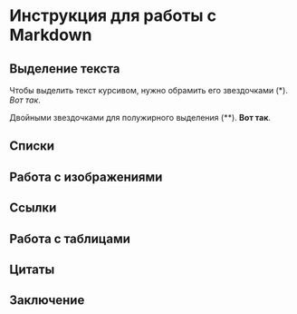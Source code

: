 # Инструкция для работы с Markdown

## Выделение текста

Чтобы выделить текст курсивом, нужно обрамить его звездочками (*). *Вот так*.

Двойными звездочками для полужирного выделения (**). **Вот так**.

## Списки

## Работа с изображениями

## Ссылки

## Работа с таблицами

## Цитаты

## Заключение